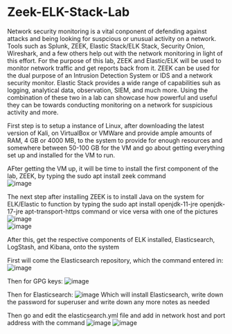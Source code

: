 # Zeek-ELK-Stack-Lab

Network security monitoring is a vital conponent of defending against attacks and being looking for suspcious or unusual activity on a network. Tools such as Splunk, ZEEK, Elastic Stack/ELK Stack, Security Onion, Wireshark, and a few others help out with the network monitoring in light of this effort. For the purpose of this lab, ZEEK and Elastic/ELK will be used to monitor network traffic and get reports back from it. ZEEK can be used for the dual purpose of an Intrusion Detection System or IDS and a network security monitor. Elastic Stack provides a wide range of capabilities suh as logging, analytical data, observation, SIEM, and much more. Using the combination of these two in a lab can showcase how powerful and useful they can be towards conducting monitoring on a network for suspicious activity and more.

First step is to setup a instance of Linux, after downloading the latest version of Kali, on VirtualBox or VMWare and provide ample amounts of RAM, 4 GB or 4000 MB, to the system to provide for enough resources and somewhere between 50-100 GB for the VM and go about getting everything set up and installed for the VM to run.  

AFter getting the VM up, it will be time to install the first component of the lab, ZEEK, by typing the sudo apt install zeek command  
![image](https://github.com/JWT890/Zeek-ELK-Stack-Lab/assets/95875505/d4f5086c-7996-4572-afde-9a041751db46)  

The next step after installing ZEEK is to install Java on the system for ELK/Elastic to function by typing the sudo apt install openjdk-11-jre openjdk-17-jre apt-transport-https command or vice versa with one of the pictures 
![image](https://github.com/JWT890/Zeek-ELK-Stack-Lab/assets/95875505/7de91eb4-c90b-43c4-8917-36039d0bb9fc)  
![image](https://github.com/JWT890/Zeek-ELK-Stack-Lab/assets/95875505/511e3990-0941-45c4-b56a-c61f9d92680f)  


After this, get the respective components of ELK installed, Elasticsearch, LogStash, and Kibana, onto the system

First will come the Elasticsearch repository, which the command entered in:
![image](https://github.com/user-attachments/assets/877e7768-cf3f-4249-801a-2f01e83f8477)

Then for GPG keys: 
![image](https://github.com/user-attachments/assets/00fd235f-41d0-455a-990b-4a401c9204e9)

Then for Elasticsearch:
![image](https://github.com/user-attachments/assets/569bc2ae-8c57-4e59-b023-0265bcab2313)
Which will install Elasticsearch, write down the password for superuser and write down any more notes as needed

Then go and edit the elasticsearch.yml file and add in network host and port address with the command
![image](https://github.com/user-attachments/assets/be6b597c-6134-4c9c-93c4-df04c3831220)
![image](https://github.com/user-attachments/assets/8f064e21-8fd3-43fa-be41-c755ff978a23)




